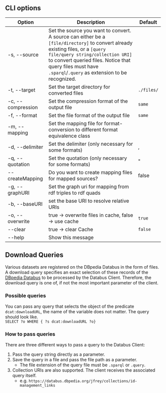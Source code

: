 ## CLI options

| Option                   | Description                                                                                                                                                                                                                                                                      | Default |
|--------------------------|----------------------------------------------------------------------------------------------------------------------------------------------------------------------------------------------------------------------------------------------------------------------------------|---|
| -s, --source  <arg>      | Set the source you want to convert. A source can either be a `[file/directory]` to convert already existing files, or a `[query file/query string/collection URI]` to convert queried files. Notice that query files must have `.sparql`/`.query` as extension to be recognized. ||
| -t, --target  <arg>      | Set the target directory for converted files                                                                                                                                                                                                                                     | `./files/` |
| -c, --compression  <arg> | Set the compression format of the output file                                                                                                                                                                                                                                    | `same`
| -f, --format  <arg>      | Set the file format of the output file                                                                                                                                                                                                                                           | `same` |
| -m, --mapping <arg>      | Set the mapping file for format-conversion to different format equivalence class                                                                                                                                                                                                 |
| -d, --delimiter <arg>    | Set the delimiter (only necessary for some formats)                                                                                                                                                                                                                              | , |
| -q, --quotation <arg>    | Set the quotation (only necessary for some formats)                                                                                                                                                                                                                              | " |
| --createMapping <arg>    | Do you want to create mapping files for mapped sources?                                                                                                                                                                                                                          | false |
| -g, --graphURI <arg>     | Set the graph uri for mapping from rdf triples to rdf quads                                                                                                                                                                                                                      |
| -b, --baseURI <arg>      | set the base URI to resolve relative URIs                                                                                                                                                                                                                                        |
| -o, --overwrite          | true -> overwrite files in cache, false -> use cache                                                                                                                                                                                                                             | `true`
| --clear                  | true -> clear Cache                                                                                                                                                                                                                                                              | `false`
| --help                   | Show this message                                                                                                                                                                                                                                                                ||

## Download Queries

Various datasets are registered on the DBpedia Databus in the form of files.
A download query specifies an exact selection of these records of the [DBpedia Databus](https://databus.dbpedia.org/) to be processed by the Databus Client.
Therefore, the download query is one of, if not the most important parameter of the client.

### Possible queries

You can pass any query that selects the object of the predicate `dcat:downloadURL`, the name of the variable does not matter.
The query should look like.  
```SELECT ?o WHERE { ?s dcat:downloadURL ?o}```


### How to pass queries

There are three different ways to pass a query to the Databus Client:
1. Pass the query string directly as a parameter.
2. Save the query in a file and pass the file path as a parameter.
    * The file extension of the query file must be `.sparql` or `.query`.
3. Collection URIs are also supported. The client receives the associated query itself.
    * e.g. `https://databus.dbpedia.org/jfrey/collections/id-management_links`